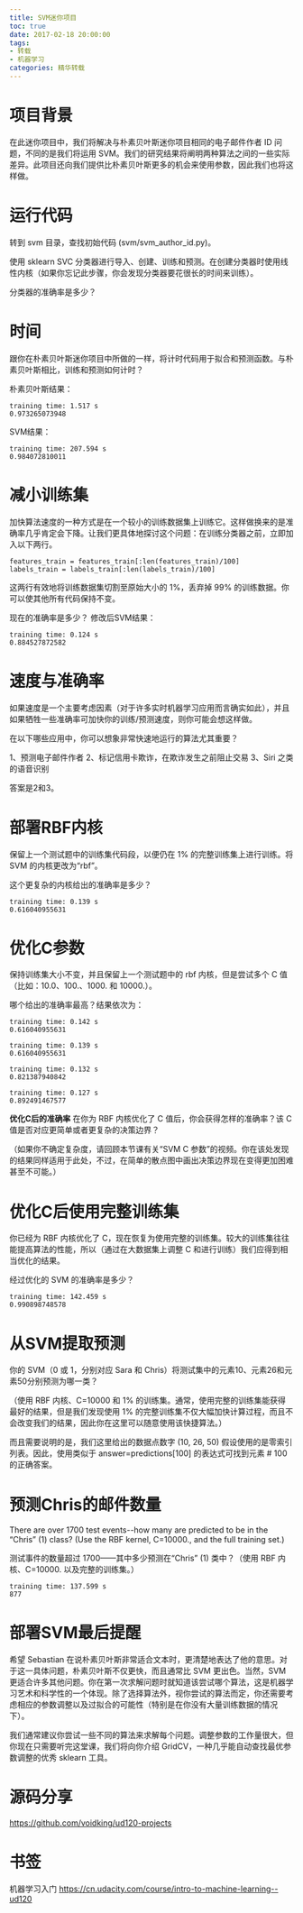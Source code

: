 ```yaml
---
title: SVM迷你项目
toc: true
date: 2017-02-18 20:00:00
tags:
- 转载
- 机器学习
categories: 精华转载
---
```

# 项目背景
在此迷你项目中，我们将解决与朴素贝叶斯迷你项目相同的电子邮件作者 ID 问题，不同的是我们将运用 SVM。我们的研究结果将阐明两种算法之间的一些实际差异。此项目还向我们提供比朴素贝叶斯更多的机会来使用参数，因此我们也将这样做。

<!--more-->

# 运行代码
转到 svm 目录，查找初始代码 (svm/svm_author_id.py)。

使用 sklearn SVC 分类器进行导入、创建、训练和预测。在创建分类器时使用线性内核（如果你忘记此步骤，你会发现分类器要花很长的时间来训练）。

分类器的准确率是多少？

# 时间
跟你在朴素贝叶斯迷你项目中所做的一样，将计时代码用于拟合和预测函数。与朴素贝叶斯相比，训练和预测如何计时？

朴素贝叶斯结果：
```
training time: 1.517 s
0.973265073948
```

SVM结果：
```
training time: 207.594 s
0.984072810011
```

# 减小训练集
加快算法速度的一种方式是在一个较小的训练数据集上训练它。这样做换来的是准确率几乎肯定会下降。让我们更具体地探讨这个问题：在训练分类器之前，立即加入以下两行。 
```
features_train = features_train[:len(features_train)/100] 
labels_train = labels_train[:len(labels_train)/100] 
```

这两行有效地将训练数据集切割至原始大小的 1%，丢弃掉 99% 的训练数据。你可以使其他所有代码保持不变。

现在的准确率是多少？
修改后SVM结果：
```
training time: 0.124 s
0.884527872582
```

# 速度与准确率
如果速度是一个主要考虑因素（对于许多实时机器学习应用而言确实如此），并且如果牺牲一些准确率可加快你的训练/预测速度，则你可能会想这样做。

在以下哪些应用中，你可以想象非常快速地运行的算法尤其重要？

1、预测电子邮件作者
2、标记信用卡欺诈，在欺诈发生之前阻止交易
3、Siri 之类的语音识别

答案是2和3。

# 部署RBF内核
保留上一个测试题中的训练集代码段，以便仍在 1% 的完整训练集上进行训练。将 SVM 的内核更改为“rbf”。

这个更复杂的内核给出的准确率是多少？
```
training time: 0.139 s
0.616040955631
```

# 优化C参数
保持训练集大小不变，并且保留上一个测试题中的 rbf 内核，但是尝试多个 C 值（比如：10.0、100.、1000. 和 10000.）。

哪个给出的准确率最高？结果依次为：
```
training time: 0.142 s
0.616040955631

training time: 0.139 s
0.616040955631

training time: 0.132 s
0.821387940842

training time: 0.127 s
0.892491467577
```

**优化C后的准确率**
在你为 RBF 内核优化了 C 值后，你会获得怎样的准确率？该 C 值是否对应更简单或者更复杂的决策边界？

（如果你不确定复杂度，请回顾本节课有关“SVM C 参数”的视频。你在该处发现的结果同样适用于此处，不过，在简单的散点图中画出决策边界现在变得更加困难甚至不可能。）

# 优化C后使用完整训练集
你已经为 RBF 内核优化了 C，现在恢复为使用完整的训练集。较大的训练集往往能提高算法的性能，所以（通过在大数据集上调整 C 和进行训练）我们应得到相当优化的结果。

经过优化的 SVM 的准确率是多少？
```
training time: 142.459 s
0.990898748578
```

# 从SVM提取预测
你的 SVM（0 或 1，分别对应 Sara 和 Chris）将测试集中的元素10、元素26和元素50分别预测为哪一类？

（使用 RBF 内核、C=10000 和 1% 的训练集。通常，使用完整的训练集能获得最好的结果，但是我们发现使用 1% 的完整训练集不仅大幅加快计算过程，而且不会改变我们的结果，因此你在这里可以随意使用该快捷算法。）

而且需要说明的是，我们这里给出的数据点数字 (10, 26, 50) 假设使用的是零索引列表。因此，使用类似于 answer=predictions[100] 的表达式可找到元素 # 100 的正确答案。

# 预测Chris的邮件数量
There are over 1700 test events--how many are predicted to be in the “Chris” (1) class? (Use the RBF kernel, C=10000., and the full training set.) 

测试事件的数量超过 1700——其中多少预测在“Chris” (1) 类中？（使用 RBF 内核、C=10000. 以及完整的训练集。）

```
training time: 137.599 s
877
```

# 部署SVM最后提醒
希望 Sebastian 在说朴素贝叶斯非常适合文本时，更清楚地表达了他的意思。对于这一具体问题，朴素贝叶斯不仅更快，而且通常比 SVM 更出色。当然，SVM 更适合许多其他问题。你在第一次求解问题时就知道该尝试哪个算法，这是机器学习艺术和科学性的一个体现。除了选择算法外，视你尝试的算法而定，你还需要考虑相应的参数调整以及过拟合的可能性（特别是在你没有大量训练数据的情况下）。

我们通常建议你尝试一些不同的算法来求解每个问题。调整参数的工作量很大，但你现在只需要听完这堂课，我们将向你介绍 GridCV，一种几乎能自动查找最优参数调整的优秀 sklearn 工具。

# 源码分享
https://github.com/voidking/ud120-projects

# 书签
机器学习入门
https://cn.udacity.com/course/intro-to-machine-learning--ud120

